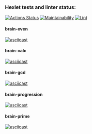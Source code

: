 ### Hexlet tests and linter status:
[![Actions Status](https://github.com/funkylen/php-project-lvl1/workflows/hexlet-check/badge.svg)](https://github.com/funkylen/php-project-lvl1/actions)
[![Maintainability](https://api.codeclimate.com/v1/badges/c909ab642ed30d9a4019/maintainability)](https://codeclimate.com/github/funkylen/php-project-lvl1/maintainability)
[![Lint](https://github.com/funkylen/php-project-lvl1/actions/workflows/lint.yml/badge.svg?branch=main)](https://github.com/funkylen/php-project-lvl1/actions/workflows/lint.yml)

#### brain-even
[![asciicast](https://asciinema.org/a/3r4ssNPvHYq3olL8f6rThL49d.svg)](https://asciinema.org/a/3r4ssNPvHYq3olL8f6rThL49d)

#### brain-calc
[![asciicast](https://asciinema.org/a/6EnNCsLR0C0DShqfD0ilpuB6C.svg)](https://asciinema.org/a/6EnNCsLR0C0DShqfD0ilpuB6C)

#### brain-gcd
[![asciicast](https://asciinema.org/a/hmB1GKo7kQaZYgvB8lXE14Yv7.svg)](https://asciinema.org/a/hmB1GKo7kQaZYgvB8lXE14Yv7)

#### brain-progression
[![asciicast](https://asciinema.org/a/SRMxLHUzRyf2PHHkZ47qGNfOQ.svg)](https://asciinema.org/a/SRMxLHUzRyf2PHHkZ47qGNfOQ)

#### brain-prime
[![asciicast](https://asciinema.org/a/lEa2G3QCv9jUau1tbiBiH5kJM.svg)](https://asciinema.org/a/lEa2G3QCv9jUau1tbiBiH5kJM)
